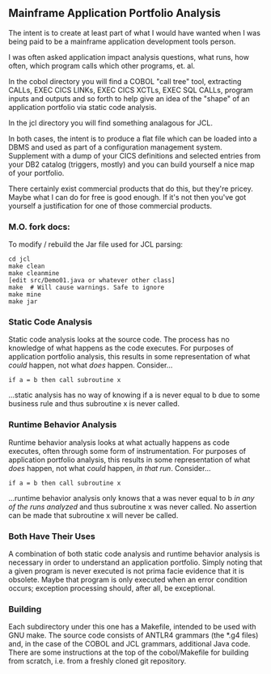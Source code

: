 ## Mainframe Application Portfolio Analysis

The intent is to create at least part of what I would have wanted when I was being paid to be a mainframe application development tools person.

I was often asked application impact analysis questions, what runs, how often, which program calls which other programs, et. al.

In the cobol directory you will find a COBOL "call tree" tool, extracting CALLs, EXEC CICS LINKs, EXEC CICS XCTLs, EXEC SQL CALLs, program inputs and outputs and so forth to help give an idea of the "shape" of an application portfolio via static code analysis.

In the jcl directory you will find something analagous for JCL.

In both cases, the intent is to produce a flat file which can be loaded into a DBMS and used as part of a configuration management system.  Supplement with a dump of your CICS definitions and selected entries from your DB2 catalog (triggers, mostly) and you can build yourself a nice map of your portfolio.

There certainly exist commercial products that do this, but they're pricey.  Maybe what I can do for free is good enough.  If it's not then you've got yourself a justification for one of those commercial products.

### M.O. fork docs:

To modify / rebuild the Jar file used for JCL parsing: 

```
cd jcl
make clean
make cleanmine
[edit src/Demo01.java or whatever other class]
make  # Will cause warnings. Safe to ignore
make mine
make jar
```

### Static Code Analysis

Static code analysis looks at the source code.  The process has no knowledge of what happens as the code executes.  For purposes of application portfolio analysis, this results in some representation of what
_could_ happen, not what _does_ happen.  Consider...

    if a = b then call subroutine x

...static analysis has no way of knowing if a is never equal to b due to some business rule and thus subroutine x is never called.

### Runtime Behavior Analysis

Runtime behavior analysis looks at what actually happens as code executes, often through some form of instrumentation.  For purposes of application portfolio analysis, this results in some representation of what _does_ happen, not what _could_ happen, _in that run_.  Consider...

    if a = b then call subroutine x

...runtime behavior analysis only knows that a was never equal to b _in any of the runs analyzed_ and thus subroutine x was never called.  No assertion can be made that subroutine x will never be called.

### Both Have Their Uses

A combination of both static code analysis and runtime behavior analysis is necessary in order to understand an application portfolio.  Simply noting that a given program is never executed is not prima facie evidence that it is obsolete.  Maybe that program is only executed when an error condition occurs; exception processing should, after all, be exceptional.

### Building

Each subdirectory under this one has a Makefile, intended to be used with GNU make.  The source code consists of ANTLR4 grammars (the *.g4 files) and, in the case of the COBOL and JCL grammars, additional Java code.  There are some instructions at the top of the cobol/Makefile for building from scratch, i.e. from a freshly cloned git repository.

